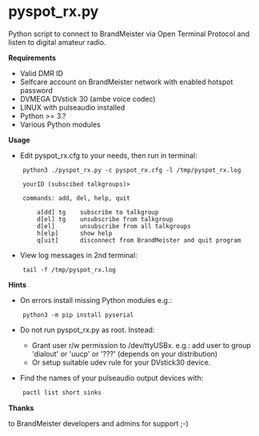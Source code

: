 # pyspot_rx.py
Python script to connect to BrandMeister via Open Terminal Protocol and listen to digital amateur radio.

**Requirements**

* Valid DMR ID
* Selfcare account on BrandMeister network with enabled hotspot password
* DVMEGA DVstick 30 (ambe voice codec)
* LINUX with pulseaudio installed
* Python >= 3.?
* Various Python modules



**Usage**

* Edit pyspot_rx.cfg to your needs, then run in terminal:

```
	python3 ./pyspot_rx.py -c pyspot_rx.cfg -l /tmp/pyspot_rx.log
	
	yourID (subscibed talkgroups)>
	
	commands: add, del, help, quit
	
		a[dd] tg	subscribe to talkgroup
		d[el] tg	unsubscribe from talkgroup
		d[el]		unsubscribe from all talkgroups
		h[elp]		show help
		q[uit]		disconnect from BrandMeister and quit program
```
* View log messages in 2nd terminal:

```
	tail -f /tmp/pyspot_rx.log
```

**Hints**

* On errors install missing Python modules e.g.:

```
	python3 -m pip install pyserial
```

* Do not run pyspot_rx.py as root. Instead:
  * Grant user r/w permission to /dev/ttyUSBx. e.g.: add user to group 'dialout' or 'uucp' or '???' (depends on your distribution)
  * Or setup suitable udev rule for your DVstick30 device.


* Find the names of your pulseaudio output devices with:

```bash
	pactl list short sinks
```

**Thanks**

to BrandMeister developers and admins for support ;-)